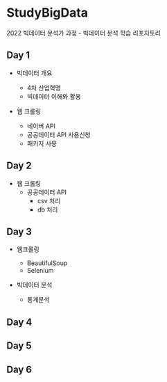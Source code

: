 # StudyBigData
2022 빅데이터 분석가 과정 - 빅데이터 분석 학습 리포지토리

## Day 1
- 빅데이터 개요
  - 4차 산업혁명
  - 빅데이터 이해와 활용

- 웹 크롤링
  - 네이버 API
  - 공공데이터 API 사용신청
  - 패키지 사용

## Day 2
- 웹 크롤링
  - 공공데이터 API
    - csv 처리
    - db 처리
## Day 3
- 웹크롤링
  - BeautifulSoup
  - Selenium

- 빅데이터 분석
  - 통계분석

## Day 4

## Day 5

## Day 6
